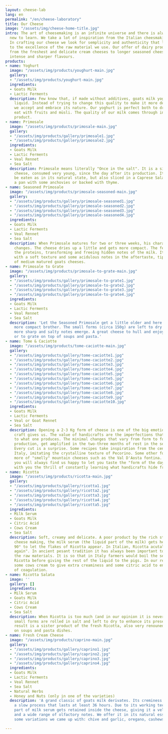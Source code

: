 ```yaml
---
layout: cheese-lab
lang: en
permalink: "/en/cheese-laboratory"
title: Our Cheese
image: "/assets/img/cheese-home-title.jpg"
intro: The art of cheesemaking is an infinite universe and there is always something
  new to learn. We take a lot of inspiration from the Italian cheesmaking tradition.
  In crafting our cheese we look for semplicity and authenticity that leave space
  to the excellence of the raw material we use. Our offer of dairy products varies
  from the freshest and delicate cream cheeses to longer seasoned cheeses with more
  intense and sharper flavours.
products:
- name: Yoghurt
  image: "/assets/img/products/youghurt-main.jpg"
  gallery:
  - "/assets/img/products/youghurt-main.jpg"
  ingredients:
  - Goats Milk
  - Lactic Ferments
  description: Few know that, if made without additives, goats milk yoghurt is very
    liquid. Instead of trying to change this quality to make it more dense with additives,
    we accept and embrace its nature. Our yoghurt is perfect both to drink and to
    eat with fruits and müsli. The quality of our milk comes through in this candid
    product.
- name: Primosale
  image: "/assets/img/products/primosale-main.jpg"
  gallery:
  - "/assets/img/products/gallery/primosale1.jpg"
  - "/assets/img/products/gallery/primosale2.jpg"
  ingredients:
  - Goats Milk
  - Lactic Ferments
  - Veal Rennet
  - Sea Salt
  description: Primosale means literally "Once in the salt". It is a silky and fresh
    cheese, consumed very young, since the day after its production. It is ready to
    be eaten as in its natural state, but also sliced in a Caprese Salad, melted in
    a pan with some anchovies or backed with thyme.
- name: Seasoned Primosale
  image: "/assets/img/products/primosale-seasoned-main.jpg"
  gallery:
  - "/assets/img/products/gallery/primosale-seasoned1.jpg"
  - "/assets/img/products/gallery/primosale-seasoned2.jpg"
  - "/assets/img/products/gallery/primosale-seasoned3.jpg"
  - "/assets/img/products/gallery/primosale-seasoned4.jpg"
  ingredients:
  - Goats Milk
  - Lactic Ferments
  - Veal Rennet
  - Sea Salt
  description: When Primosale matures for two or three weeks, his character completely
    changes. The cheese dries up a little and gets more compact. The ferments work
    the proteins, transforming and freeing hidden notes of the milk. It presents itself
    with a soft texture and some acidulous notes in the aftertaste, tipical flavours
    of medium matured goats cheeses.
- name: Primosale to Grate
  image: "/assets/img/products/primosale-to-grate-main.jpg"
  gallery:
  - "/assets/img/products/gallery/primosale-to-grate1.jpg"
  - "/assets/img/products/gallery/primosale-to-grate2.jpg"
  - "/assets/img/products/gallery/primosale-to-grate3.jpg"
  - "/assets/img/products/gallery/primosale-to-grate4.jpg"
  ingredients:
  - Goats Milk
  - Lactic Ferments
  - Veal Rennet
  - Sea Salt
  description: 'Let the Seasoned Primosale get a little older and here it is: his
    more compact brother. The small forms (circa 150g) are left to dry up to let the
    more sharp and salty notes emerge. A great cheese to hull and enjoy on its own
    or to grate on top of soups and pasta.'
- name: Tome & Caciotte
  image: "/assets/img/products/tome-caciotte-main.jpg"
  gallery:
  - "/assets/img/products/gallery/tome-caciotte1.jpg"
  - "/assets/img/products/gallery/tome-caciotte2.jpg"
  - "/assets/img/products/gallery/tome-caciotte3.jpg"
  - "/assets/img/products/gallery/tome-caciotte4.jpg"
  - "/assets/img/products/gallery/tome-caciotte5.jpg"
  - "/assets/img/products/gallery/tome-caciotte5.jpg"
  - "/assets/img/products/gallery/tome-caciotte6.jpg"
  - "/assets/img/products/gallery/tome-caciotte7.jpg"
  - "/assets/img/products/gallery/tome-caciotte8.jpg"
  - "/assets/img/products/gallery/tome-caciotte9.jpg"
  - "/assets/img/products/gallery/tome-caciotte10.jpg"
  ingredients:
  - Goats Milk
  - Lactic Ferments
  - Veal or Goat Rennet
  - Sea Salt
  description: Opening a 2-3 Kg form of cheese is one of the big emotions that this
    craft gives us. The value of handicrafts are the imperfections that give character
    to what one produces. The minimal changes that vary from form to form in our homemade
    production, get amplified in the two-three months of rest in the seasoning room.
    Every cut is a surprise. Some recipes take inspiration from the central-south
    Italy, imitating the crystalline texture of Pecorino. Some other forms remind
    more of "smelly" mountain cheeses such as the Val D'Aosta fontina. At our counter,
    you will always find us happy to let you taste the "form of the day", to share
    with you the thrill of constantly learning what handicrafts hide from us.
- name: Ricotta
  image: "/assets/img/products/ricotta-main.jpg"
  gallery:
  - "/assets/img/products/gallery/ricotta1.jpg"
  - "/assets/img/products/gallery/ricotta2.jpg"
  - "/assets/img/products/gallery/ricotta3.jpg"
  - "/assets/img/products/gallery/ricotta4.jpg"
  - "/assets/img/products/gallery/ricotta5.jpg"
  ingredients:
  - Milk Serum
  - Goats Milk
  - Citric Acid
  - Cows Cream
  - Sea Salt
  description: Soft, creamy and delicate. A poor product by the rich story. After
    cheese making, the milk serum (the liquid part of the milk) gets heated up to
    90° to let the flakes of Ricotta appear. In Italian, Ricotta acutally means "cooked
    again". In ancient pesant tradition it has always been important to use 100% of
    the raw materials. It is so that in Italy farmers would boil the serum and extract
    Ricotta before giving the rest of the liquid to the pigs. In our recipe we add
    some cows cream to give extra creaminess and some citric acid to enhance the process
    of coagulation.
- name: Ricotta Salata
  image: ''
  gallery: []
  ingredients:
  - Milk Serum
  - Goats Milk
  - Citric Acid
  - Cows Cream
  - Sea Salt
  description: When Ricotta is too much (and in our opinion it is never enough) the
    small forms are rolled in salt and left to dry to enhance its preservation. The
    result is a sister product of the fresh Ricotta, also very renouned to be used
    on soups and pasta dishes.
- name: Fresh Cream Cheese
  image: "/assets/img/products/caprino-main.jpg"
  gallery:
  - "/assets/img/products/gallery/caprino1.jpg"
  - "/assets/img/products/gallery/caprino2.jpg"
  - "/assets/img/products/gallery/caprino3.jpg"
  - "/assets/img/products/gallery/caprino4.jpg"
  ingredients:
  - Goats Milk
  - Lactic Ferments
  - Veal Rennet
  - Sea Salt
  - Natural Herbs
  - Honey and Nuts (only in one of the varieties)
  description: 'A grand classic of goats milk derivates. Its creminess comes from
    a slow process that lasts at least 36 hours. Due to its working technique a small
    part of milk serum gets retained inside the cheese, giving it a velvety texture
    and a wide range of olfactory notes. We offer it in its natural essence or in
    some variations we came up with: chive and garlic, oregano, cashews and honey.'

---
```

